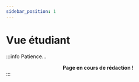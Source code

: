 ```yaml
---
sidebar_position: 1
---
```


# Vue étudiant

:::info Patience...
**<center>Page en cours de rédaction !</center>**
:::
